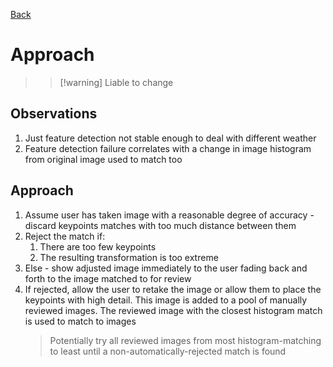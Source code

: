 [Back](Computer%20Vision%20Research.md)

# Approach

> > [!warning] Liable to change

## Observations
1. Just feature detection not stable enough to deal with different weather
2. Feature detection failure correlates with a change in image histogram from original image used to match too

## Approach
1. Assume user has taken image with a reasonable degree of accuracy - discard keypoints matches with too much distance between them  
2. Reject the match if:  
   1. There are too few keypoints  
   2. The resulting transformation is too extreme  
3. Else - show adjusted image immediately to the user fading back and forth to the image matched to for review 
4. If rejected, allow the user to retake the image or allow them to place the keypoints with high detail. This image is added to a pool of manually reviewed images. The reviewed image with the closest histogram match is used to match to images
   > Potentially try all reviewed images from most histogram-matching to least until a non-automatically-rejected match is found 